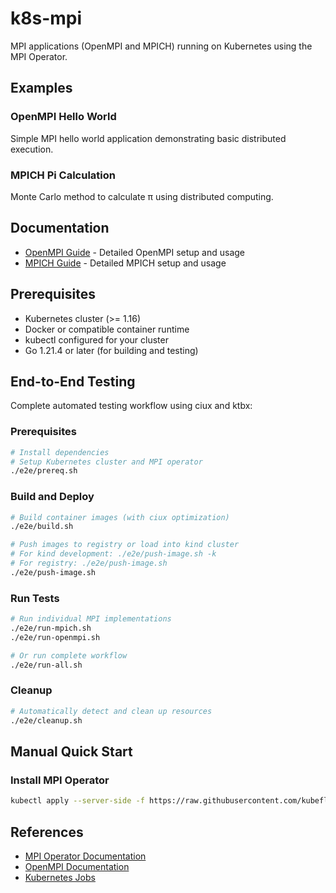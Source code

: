 # k8s-mpi

MPI applications (OpenMPI and MPICH) running on Kubernetes using the MPI Operator.

## Examples

### OpenMPI Hello World
Simple MPI hello world application demonstrating basic distributed execution.

### MPICH Pi Calculation
Monte Carlo method to calculate π using distributed computing.

## Documentation

- [OpenMPI Guide](doc/openmpi.md) - Detailed OpenMPI setup and usage
- [MPICH Guide](doc/mpich.md) - Detailed MPICH setup and usage

## Prerequisites

- Kubernetes cluster (>= 1.16)
- Docker or compatible container runtime
- kubectl configured for your cluster
- Go 1.21.4 or later (for building and testing)

## End-to-End Testing

Complete automated testing workflow using ciux and ktbx:

### Prerequisites
```bash
# Install dependencies
# Setup Kubernetes cluster and MPI operator
./e2e/prereq.sh
```

### Build and Deploy
```bash
# Build container images (with ciux optimization)
./e2e/build.sh

# Push images to registry or load into kind cluster
# For kind development: ./e2e/push-image.sh -k
# For registry: ./e2e/push-image.sh
./e2e/push-image.sh
```

### Run Tests
```bash
# Run individual MPI implementations
./e2e/run-mpich.sh
./e2e/run-openmpi.sh

# Or run complete workflow
./e2e/run-all.sh
```

### Cleanup
```bash
# Automatically detect and clean up resources
./e2e/cleanup.sh
```

## Manual Quick Start

### Install MPI Operator

```bash
kubectl apply --server-side -f https://raw.githubusercontent.com/kubeflow/mpi-operator/v0.6.0/deploy/v2beta1/mpi-operator.yaml
```

## References

- [MPI Operator Documentation](https://github.com/kubeflow/mpi-operator)
- [OpenMPI Documentation](https://www.open-mpi.org/doc/)
- [Kubernetes Jobs](https://kubernetes.io/docs/concepts/workloads/controllers/job/)
